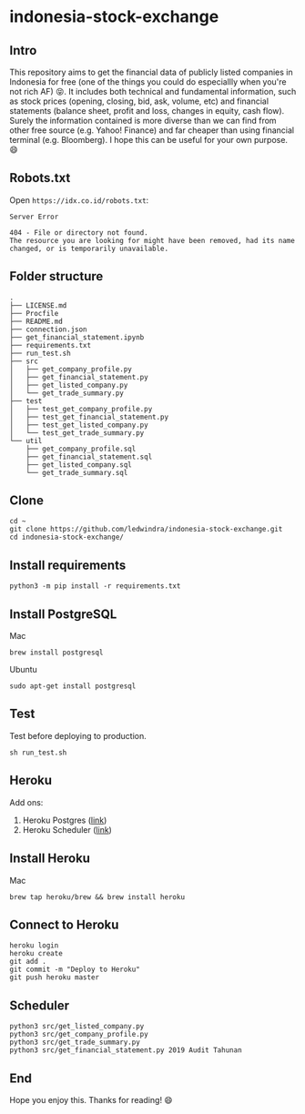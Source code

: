 # indonesia-stock-exchange

## Intro

This repository aims to get the financial data of publicly listed companies in Indonesia for free (one of the things you could do especiallly when you're not rich AF) :stuck_out_tongue_closed_eyes:. It includes both technical and fundamental information, such as stock prices (opening, closing, bid, ask, volume, etc) and financial statements (balance sheet, profit and loss, changes in equity, cash flow). Surely the information contained is more diverse than we can find from other free source (e.g. Yahoo! Finance) and far cheaper than using financial terminal (e.g. Bloomberg). I hope this can be useful for your own purpose. :smile:

## Robots.txt

Open `https://idx.co.id/robots.txt`:

```
Server Error

404 - File or directory not found.
The resource you are looking for might have been removed, had its name changed, or is temporarily unavailable.
```

## Folder structure

```
.
├── LICENSE.md
├── Procfile
├── README.md
├── connection.json
├── get_financial_statement.ipynb
├── requirements.txt
├── run_test.sh
├── src
│   ├── get_company_profile.py
│   ├── get_financial_statement.py
│   ├── get_listed_company.py
│   └── get_trade_summary.py
├── test
│   ├── test_get_company_profile.py
│   ├── test_get_financial_statement.py
│   ├── test_get_listed_company.py
│   └── test_get_trade_summary.py
└── util
    ├── get_company_profile.sql
    ├── get_financial_statement.sql
    ├── get_listed_company.sql
    └── get_trade_summary.sql
```

## Clone

```
cd ~
git clone https://github.com/ledwindra/indonesia-stock-exchange.git
cd indonesia-stock-exchange/
```

## Install requirements

```
python3 -m pip install -r requirements.txt
```

## Install PostgreSQL

Mac

```
brew install postgresql
```

Ubuntu

```
sudo apt-get install postgresql
```

## Test

Test before deploying to production.

```
sh run_test.sh
```

## Heroku

Add ons:

1. Heroku Postgres ([link](https://elements.heroku.com/addons/heroku-postgresql))
2. Heroku Scheduler ([link](https://elements.heroku.com/addons/scheduler))

## Install Heroku

Mac

```
brew tap heroku/brew && brew install heroku
```

## Connect to Heroku

```
heroku login
heroku create
git add .
git commit -m "Deploy to Heroku"
git push heroku master
```

## Scheduler

```
python3 src/get_listed_company.py
python3 src/get_company_profile.py
python3 src/get_trade_summary.py
python3 src/get_financial_statement.py 2019 Audit Tahunan
```

## End
Hope you enjoy this. Thanks for reading! :smile:
